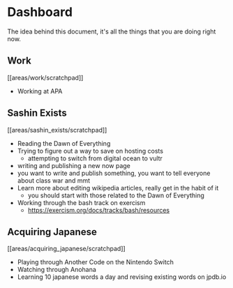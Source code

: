 # Dashboard
The idea behind this document, it's all the things that you are doing right now.

## Work
[[areas/work/scratchpad]]
- Working at APA

## Sashin Exists
[[areas/sashin_exists/scratchpad]]
- Reading the Dawn of Everything
- Trying to figure out a way to save on hosting costs
  - attempting to switch from digital ocean to vultr
- writing and publishing a new now page
- you want to write and publish something, you want to tell everyone about class war and mmt
- Learn more about editing wikipedia articles, really get in the habit of it
  - you should start with those related to the Dawn of Everything
- Working through the bash track on exercism
  - https://exercism.org/docs/tracks/bash/resources

## Acquiring Japanese
[[areas/acquiring_japanese/scratchpad]]
- Playing through Another Code on the Nintendo Switch
- Watching through Anohana
- Learning 10 japanese words a day and revising existing words on jpdb.io
